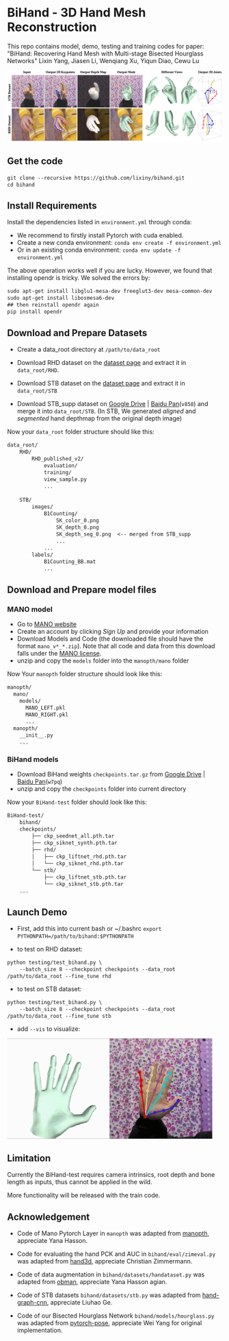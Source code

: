 
# BiHand - 3D Hand Mesh Reconstruction

This repo contains model, demo, testing and training codes for paper: "BiHand: Recovering Hand Mesh with Multi-stage Bisected Hourglass Networks"
Lixin Yang, Jiasen Li, Wenqiang Xu, Yiqun Diao, Cewu Lu

<img src="assets/teaser.png">


## Get the code
```
git clone --recursive https://github.com/lixiny/bihand.git
cd bihand
```
## Install Requirements
Install the dependencies listed in `environment.yml` through conda:
- We recommend to firstly install Pytorch with cuda enabled.
- Create a new conda environment:
`conda env create -f environment.yml `
- Or in an existing conda environment:
`conda env update -f environment.yml`

The above operation works well if you are lucky.
However, we found that
installing opendr is tricky. We solved the errors by:
```
sudo apt-get install libglu1-mesa-dev freeglut3-dev mesa-common-dev
sudo apt-get install libosmesa6-dev
## then reinstall opendr again
pip install opendr
```

## Download and Prepare Datasets

- Create a data_root directory at `/path/to/data_root`
- Download RHD dataset on the [dataset page](https://lmb.informatik.uni-freiburg.de/resources/datasets/RenderedHandposeDataset.en.html) and extract it in `data_root/RHD`.

- Download STB dataset on the [dataset page](https://sites.google.com/site/zhjw1988/) and extract it in `data_root/STB`
- Download STB_supp dataset on [Google Drive](https://drive.google.com/file/d/1uAP2-U_sQkl1Ez4JkaDl01DA-Qiq2PI-/view?usp=sharing) | [Baidu Pan](https://pan.baidu.com/s/1ja23wnTsPPsjLrkE6d8s-w)(`v858`) and merge it into `data_root/STB`.
 (In STB, We generated *aligned* and *segmented* hand depthmap from the original depth image)

Now your `data_root` folder structure should like this:
```
data_root/
    RHD/
        RHD_published_v2/
            evaluation/
            training/
            view_sample.py
            ...

    STB/
        images/
            B1Counting/
                SK_color_0.png
                SK_depth_0.png
                SK_depth_seg_0.png  <-- merged from STB_supp
                ...
            ...
        labels/
            B1Counting_BB.mat
            ...
```

## Download and Prepare model files

### MANO model
- Go to [MANO website](http://mano.is.tue.mpg.de/)
- Create an account by clicking *Sign Up* and provide your information
- Download Models and Code (the downloaded file should have the format `mano_v*_*.zip`). Note that all code and data from this download falls under the [MANO license](http://mano.is.tue.mpg.de/license).
- unzip and copy the `models` folder into the `manopth/mano` folder

Now Your `manopth` folder structure should look like this:
```
manopth/
  mano/
    models/
      MANO_LEFT.pkl
      MANO_RIGHT.pkl
      ...
  manopth/
    __init__.py
    ...
```
### BiHand models
- Download BiHand weights `checkpoints.tar.gz` from [Google Drive](https://drive.google.com/file/d/1evdNbFBRfDzVykNJFrEnPyicX9-jTa7J/view?usp=sharing) | [Baidu Pan](https://pan.baidu.com/s/1gyYcCTXjiGRtJ6WeLNtcXQ)(`w7pq`)
- unzip and copy the `checkpoints` folder into current directory

Now your `BiHand-test` folder should look like this:
```
BiHand-test/
    bihand/
    checkpoints/
        ├── ckp_seednet_all.pth.tar
        ├── ckp_siknet_synth.pth.tar
        ├── rhd/
        │   ├── ckp_liftnet_rhd.pth.tar
        │   └── ckp_siknet_rhd.pth.tar
        └── stb/
            ├── ckp_liftnet_stb.pth.tar
            └── ckp_siknet_stb.pth.tar
    ...
```

## Launch Demo

- First, add this into current bash or ~/.bashrc
`export PYTHONPATH=/path/to/bihand:$PYTHONPATH`

- to test on RHD dataset:
```
python testing/test_bihand.py \
    --batch_size 8 --checkpoint checkpoints --data_root /path/to/data_root --fine_tune rhd
```
- to test on STB dataset:
```
python testing/test_bihand.py \
    --batch_size 8 --checkpoint checkpoints --data_root /path/to/data_root --fine_tune stb
```
- add `--vis` to visualize:

<img src="assets/stb_demo.gif" width="480">


## Limitation

Currently the BiHand-test requires camera intrinsics, root depth and bone length as inputs, thus cannot be applied in the wild.

More functionality will be released with the train code.



## Acknowledgement

- Code of Mano Pytorch Layer in `manopth` was adapted from [manopth](https://github.com/hassony2/manopth), appreciate Yana Hasson.


- Code for evaluating the hand PCK and AUC in `bihand/eval/zimeval.py` was adapted from [hand3d](https://github.com/lmb-freiburg/hand3d), appreciate Christian Zimmermann.

- Code of data augmentation in `bihand/datasets/handataset.py` was adapted from [obman](https://hassony2.github.io/obman), appreciate Yana Hasson agian.

- Code of STB datasets `bihand/datasets/stb.py` was adapted from [hand-graph-cnn](https://github.com/3d-hand-shape/hand-graph-cnn), appreciate Liuhao Ge.

- Code of our Bisected Hourglass Network `bihand/models/hourglass.py` was adapted from [pytorch-pose](https://github.com/bearpaw/pytorch-pose), appreciate Wei Yang for original implementation.


